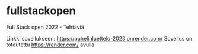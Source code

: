 # fullstackopen
Full Stack open 2022 - Tehtäviä

Linkki sovellukseen: https://puhelinluettelo-2023.onrender.com/ 
Sovellus on toteutettu https://render.com/ avulla.
